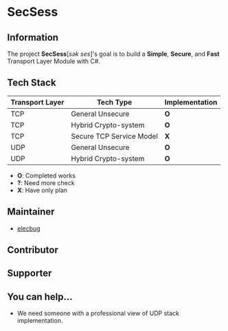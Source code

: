 # SecSess

## Information

The project **SecSess**[*sək ses*]'s goal is to build a **Simple**, **Secure**, and **Fast** Transport Layer Module with C#.

## Tech Stack

|Transport Layer|Tech Type|Implementation|
|---------------|---------|--------------|
|TCP|General Unsecure|**O**|
|TCP|Hybrid Crypto-system|**O**|
|TCP|Secure TCP Service Model|**X**|
|UDP|General Unsecure|**O**|
|UDP|Hybrid Crypto-system|**O**|

- **O**: Completed works
- **?**: Need more check
- **X**: Have only plan

## Maintainer

- [elecbug](https://github.com/elecbug)

## Contributor

## Supporter

## You can help...

- We need someone with a professional view of UDP stack implementation.
